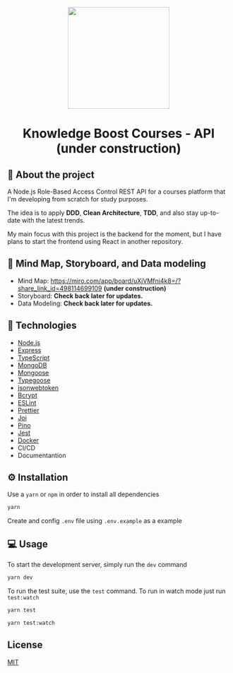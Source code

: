 <p align="center">
  <img src="https://carlosmoliveira.com/nodejs.png" width="230" aly="Node Logo"/>
</p>

<h1 align="center">Knowledge Boost Courses - API (under construction)</h1>

## :rocket: About the project

A Node.js Role-Based Access Control REST API for a courses platform that I'm developing from scratch for study purposes.

The idea is to apply **DDD**, **Clean Architecture**, **TDD**, and also stay up-to-date with the latest trends.

My main focus with this project is the backend for the moment, but I have plans to start the frontend using React in another repository.

## :dart: Mind Map, Storyboard, and Data modeling

- Mind Map: https://miro.com/app/board/uXjVMfni4k8=/?share_link_id=498114699109 **(under construction)**
- Storyboard: **Check back later for updates.**
- Data Modeling: **Check back later for updates.**

## :toolbox: Technologies

- [Node.js](https://nodejs.org/)
- [Express](https://expressjs.com/)
- [TypeScript](https://www.typescriptlang.org/)
- [MongoDB](https://www.mongodb.com/)
- [Mongoose](https://mongoosejs.com/)
- [Typegoose](https://typegoose.github.io/typegoose/)
- [jsonwebtoken](https://www.npmjs.com/package/jsonwebtoken)
- [Bcrypt](https://www.npmjs.com/package/bcrypt)
- [ESLint](https://eslint.org/)
- [Prettier](https://prettier.io/)
- [Joi](https://joi.dev/)
- [Pino](https://getpino.io/)
- [Jest](https://jestjs.io/)
- [Docker](https://www.docker.com/)
- CI/CD
- Documentantion

## :gear: Installation

Use a `yarn` or `npm` in order to install all dependencies

```bash
yarn
```

Create and config `.env` file using `.env.example` as a example

## :computer: Usage

To start the development server, simply run the `dev` command

```bash
yarn dev
```

To run the test suite, use the `test` command. To run in watch mode just run `test:watch`

```bash
yarn test
```

```bash
yarn test:watch
```

## License

[MIT](https://choosealicense.com/licenses/mit/)
